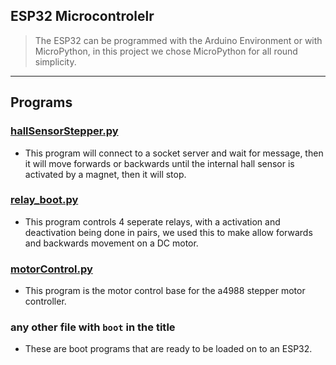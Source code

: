 ## ESP32 Microcontrolelr 
> The ESP32 can be programmed with the Arduino Environment or with MicroPython, in this project we chose MicroPython for all round simplicity.
___
## Programs 
### [hallSensorStepper.py]()
- This program will connect to a socket server and wait for message, then it will move forwards or backwards until the internal hall sensor is activated by a magnet, then it will stop.

### [relay_boot.py]()
- This program controls 4 seperate relays, with a activation and deactivation being done in pairs, we used this to make allow forwards and backwards movement on a DC motor.

### [motorControl.py]() 
- This program is the motor control base for the a4988 stepper motor controller.

### any other file with `boot` in the title
- These are boot programs that are ready to be loaded on to an ESP32.